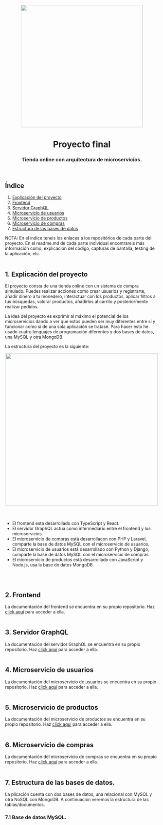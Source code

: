 <div id="header" align="center">
    <img src="https://user-images.githubusercontent.com/103594582/216783649-ccad0d96-8ca3-466f-bab8-bcf2a0e14b21.png" width="400" />
</div>

<div align="center">
    <h1> Proyecto final </h1>
    <h3> Tienda online con arquitectura de microservicios. </h3>
</div>
<br/>

## Índice
<ol>
    <li><a href="#1">Explicación del proyecto</a></li>
    <li><a href="https://github.com/GonzaloRando03/GonzaloShop_Frontend">Frontend</a></li>
    <li><a href="https://github.com/GonzaloRando03/GonzaloShop_ServerGraphQL">Servidor GraphQL</a></li>
    <li><a href="https://github.com/GonzaloRando03/GonzaloShop_User_Microservice">Microservicio de usuarios</a></li>
    <li><a href="https://github.com/GonzaloRando03/GonzaloShop_Product_Microservice">Microservicio de productos</a></li>
    <li><a href="https://github.com/GonzaloRando03/GonzaloShop_Buy_Microservice">Microservicio de compras</a></li>
    <li><a href="">Estructura de las bases de datos</a></li>
</ol>
NOTA: En el índice teneis los enlaces a los repositórios de cada parte del proyecto. En el readme.md de cada parte individual encontrareis más información como, explicación del código, capturas de pantalla, testing de la aplicación, etc.
<br/><br/>

<h2 id="1">1. Explicación del proyecto</h2>

El proyecto consta de una tienda online con un sistema de compra simulado. Puedes realizar acciones como crear usuarios y registrarte, añadir dinero a tu monedero, interactuar con los productos, aplicar filtros a tus búsquedas, valorar productos, añadirlos al carrito y posteriormente realizar pedidos.

La idea del proyecto es exprimir al máximo el potencial de los microservicios dando a ver que estos pueden ser muy diferentes entre sí y funcionar como si de una sola aplicación se tratase. Para hacer esto he usado cuatro lenguajes de programación diferentes y dos bases de datos, una MySQL y otra MongoDB.

La estructura del proyecto es la siguiente:
<br/>
<div align="center">
    <img src="https://user-images.githubusercontent.com/103594582/216785043-ef330fc5-06b0-4c79-bc43-aafa104bc950.png" width="500" />
</div>
<br/>
<br/>

   - El frontend está desarrollado con TypeScript y React.
   - El servidor GraphQL actua como intermediario entre el frontend y los microservicios.
   - El microservicio de compras está desarrollacon con PHP y Laravel, comparte la base de datos MySQL con el microservicio de usuarios.
   - El microservicio de usuarios está desarrollado con Python y Django, comparte la base de datos MySQL con el microservicio de compras.
   - El microservicio de productos está desarrollado con JavaScript y Node.js, usa la base de datos MongoDB.
  
   <br/>
   <br/>
   
<h2 id="2">2. Frontend</h2>
La documentación del frontend se encuentra en su propio repositorio. Haz <a href="https://github.com/GonzaloRando03/GonzaloShop_Frontend">click aquí</a> para acceder a ella.

<br/>
<br/>

<h2 id="3">3. Servidor GraphQL</h2>
La documentación del servidor GraphQL se encuentra en su propio repositorio. Haz <a href="https://github.com/GonzaloRando03/GonzaloShop_ServerGraphQL">click aquí</a> para acceder a ella.

<br/>
<br/>

<h2 id="4">4. Microservicio de usuarios</h2>
La documentación del microservicio de usuarios se encuentra en su propio repositorio. Haz <a href="https://github.com/GonzaloRando03/GonzaloShop_User_Microservice">click aquí</a> para acceder a ella.

<br/>
<br/>

<h2 id="5">5. Microservicio de productos</h2>
La documentación del microservicio de productos se encuentra en su propio repositorio. Haz <a href="https://github.com/GonzaloRando03/GonzaloShop_Product_Microservice">click aquí</a> para acceder a ella.

<br/>
<br/>

<h2 id="6">6. Microservicio de compras</h2>
La documentación del microservicio de compras se encuentra en su propio repositorio. Haz <a href="https://github.com/GonzaloRando03/GonzaloShop_Buy_Microservice">click aquí</a> para acceder a ella.

<br/>
<br/>

<h2 id="7">7. Estructura de las bases de datos.</h2>
La plicación cuenta con dos bases de datos, una relacional con MySQL y otra NoSQL con MongoDB. A continuación veremos la estructura de las tablas/documentos.

<br/>
<h3 id="7.1">7.1 Base de datos MySQL.</h3>

